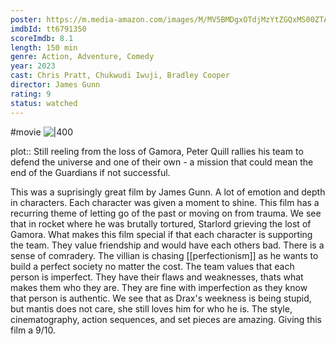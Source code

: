 ```yaml
---
poster: https://m.media-amazon.com/images/M/MV5BMDgxOTdjMzYtZGQxMS00ZTAzLWI4Y2UtMTQzN2VlYjYyZWRiXkEyXkFqcGdeQXVyMTkxNjUyNQ@@._V1_SX300.jpg
imdbId: tt6791350
scoreImdb: 8.1
length: 150 min
genre: Action, Adventure, Comedy
year: 2023
cast: Chris Pratt, Chukwudi Iwuji, Bradley Cooper
director: James Gunn
rating: 9
status: watched
---
```

#movie
![|400](https://m.media-amazon.com/images/M/MV5BMDgxOTdjMzYtZGQxMS00ZTAzLWI4Y2UtMTQzN2VlYjYyZWRiXkEyXkFqcGdeQXVyMTkxNjUyNQ@@._V1_SX300.jpg)

plot:: Still reeling from the loss of Gamora, Peter Quill rallies his team to defend the universe and one of their own - a mission that could mean the end of the Guardians if not successful.

This was a suprisingly great film by James Gunn. A lot of emotion and depth in characters. Each character was given a moment to shine. This film has a recurring theme of letting go of the past or moving on from trauma. We see that in rocket where he was brutally tortured, Starlord grieving the lost of Gamora. What makes this film special if that each character is supporting the team. They value friendship and would have each others bad. There is a sense of comradery. The villian is chasing [[perfectionism]] as he wants to build a perfect society no matter the cost. The team values that each person is imperfect. They have their flaws and weaknesses, thats what makes them who they are. They are fine with imperfection as they know that person is authentic. We see that as Drax's weekness is being stupid, but mantis does not care, she still loves him for who he is. The style, cinematography, action sequences, and set pieces are amazing. Giving this film a 9/10.